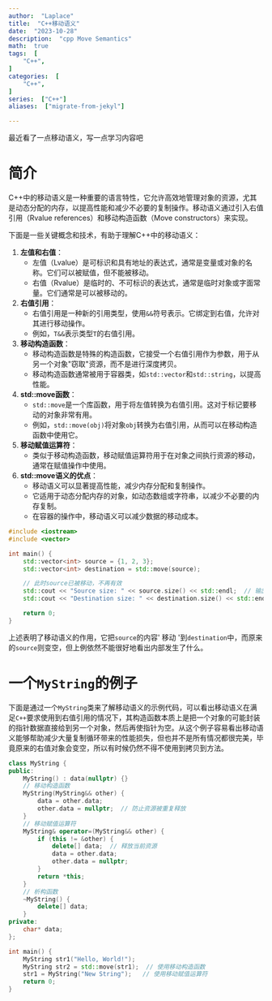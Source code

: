 ```yaml
---
author:  "Laplace" 
title:  "C++移动语义"
date:  "2023-10-28"
description:  "cpp Move Semantics"
math:  true
tags:  [
    "C++",
]
categories:  [
    "C++",
]
series:  ["C++"]
aliases:  ["migrate-from-jekyl"]

---
```


最近看了一点移动语义，写一点学习内容吧

<!--more-->

# 简介

C++中的移动语义是一种重要的语言特性，它允许高效地管理对象的资源，尤其是动态分配的内存，以提高性能和减少不必要的复制操作。移动语义通过引入右值引用（Rvalue references）和移动构造函数（Move constructors）来实现。

下面是一些关键概念和技术，有助于理解C++中的移动语义：

1. **左值和右值**：
   - 左值（Lvalue）是可标识和具有地址的表达式，通常是变量或对象的名称。它们可以被赋值，但不能被移动。
   - 右值（Rvalue）是临时的、不可标识的表达式，通常是临时对象或字面常量。它们通常是可以被移动的。
2. **右值引用**：
   - 右值引用是一种新的引用类型，使用`&&`符号表示。它绑定到右值，允许对其进行移动操作。
   - 例如，`T&&`表示类型`T`的右值引用。
3. **移动构造函数**：
   - 移动构造函数是特殊的构造函数，它接受一个右值引用作为参数，用于从另一个对象"窃取"资源，而不是进行深度拷贝。
   - 移动构造函数通常被用于容器类，如`std::vector`和`std::string`，以提高性能。
4. **std::move函数**：
   - `std::move`是一个库函数，用于将左值转换为右值引用。这对于标记要移动的对象非常有用。
   - 例如，`std::move(obj)`将对象`obj`转换为右值引用，从而可以在移动构造函数中使用它。
5. **移动赋值运算符**：
   - 类似于移动构造函数，移动赋值运算符用于在对象之间执行资源的移动，通常在赋值操作中使用。
6. **std::move语义的优点**：
   - 移动语义可以显著提高性能，减少内存分配和复制操作。
   - 它适用于动态分配内存的对象，如动态数组或字符串，以减少不必要的内存复制。
   - 在容器的操作中，移动语义可以减少数据的移动成本。

```cpp
#include <iostream>
#include <vector>

int main() {
    std::vector<int> source = {1, 2, 3};
    std::vector<int> destination = std::move(source);

    // 此时source已被移动，不再有效
    std::cout << "Source size: " << source.size() << std::endl;  // 输出0
    std::cout << "Destination size: " << destination.size() << std::endl;  // 输出3

    return 0;
}
```

上述表明了移动语义的作用，它把`source`的内容' 移动 '到`destination`中，而原来的`source`则变空，但上例依然不能很好地看出内部发生了什么。

# 一个`MyString`的例子

下面是通过一个`MyString`类来了解移动语义的示例代码，可以看出移动语义在满足`C++`要求使用到右值引用的情况下，其构造函数本质上是把一个对象的可能封装的指针数据直接给到另一个对象，然后再使指针为空。从这个例子容易看出移动语义能够帮助减少大量复制循环带来的性能损失，但也并不是所有情况都很完美，毕竟原来的右值对象会变空，所以有时候仍然不得不使用到拷贝到方法。

```cpp
class MyString {
public:
    MyString() : data(nullptr) {}
    // 移动构造函数
    MyString(MyString&& other) {
        data = other.data;
        other.data = nullptr;  // 防止资源被重复释放
    }
    // 移动赋值运算符
    MyString& operator=(MyString&& other) {
        if (this != &other) {
            delete[] data;  // 释放当前资源
            data = other.data;
            other.data = nullptr;
        }
        return *this;
    }
    // 析构函数
    ~MyString() {
        delete[] data;
    }
private:
    char* data;
};

int main() {
    MyString str1("Hello, World!");
    MyString str2 = std::move(str1);  // 使用移动构造函数
    str1 = MyString("New String");   // 使用移动赋值运算符
    return 0;
}
```

